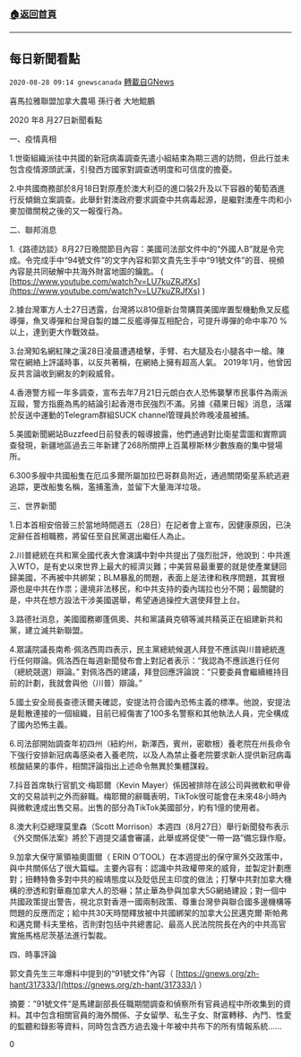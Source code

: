 ###  [:house:返回首頁](https://github.com/ourhimalayas/txt)
---

## 每日新聞看點
`2020-08-28 09:14 gnewscanada` [轉載自GNews](https://gnews.org/zh-hant/322021/)

喜馬拉雅聯盟加拿大農場 孫行者 大地鯤鵬

2020 年8 月27日新聞看點

一、疫情真相

1.世衛組織派往中共國的新冠病毒調查先遣小組結束為期三週的訪問，但此行並未包含疫情源頭武漢，引發西方國家對調查透明度和可信度的擔憂。

2.中共國商務部於8月18日對原產於澳大利亞的進口裝2升及以下容器的葡萄酒進行反傾銷立案調查。此舉針對澳政府要求調查中共病毒起源，是繼對澳產牛肉和小麥加徵關稅之後的又一報復行為。

二、聯邦消息

1.《路德訪談》8月27日晚間節目內容：美國司法部文件中的“外國人B”就是令完成。令完成手中“94號文件”的文字內容和郭文貴先生手中“91號文件”的音、視頻內容是共同破解中共海外財富地圖的鑰匙。 ( [https://www.youtube.com/watch?v=LU7kuZRJfXs](https://www.youtube.com/watch?v=LU7kuZRJfXs) )

2.據台灣軍方人士27日透露，台灣將以810億新台幣購買美國岸置型機動魚叉反艦導彈，魚叉導彈和台灣自製的雄二反艦導彈互相配合，可提升導彈的命中率70 %以上，達到更大作戰效益。

3.台灣知名網紅陳之漢28日凌晨遭遇槍擊，手臂、右大腿及右小腿各中一槍。陳常在網絡上評議時事，以反共著稱，在網絡上擁有超高人氣。 2019年1月，他曾因反共言論收到網友的刺殺威脅。

4.香港警方經一年多調查，宣布去年7月21日元朗白衣人恐怖襲擊市民事件為兩派互毆，警方指鹿為馬的結論引起香港市民強烈不滿。另據《蘋果日報》消息，活躍於反送中運動的Telegram群組SUCK channel管理員於昨晚凌晨被捕。

5.美國新聞網站Buzzfeed日前發表的報導披露，他們通過對比衛星雲圖和實際調查發現，新疆地區過去三年新建了268所關押上百萬穆斯林少數族裔的集中營場所。

6.300多艘中共國船隻在厄瓜多爾所屬加拉巴哥群島附近，通過關閉衛星系統逃避追踪，更改船隻名稱，濫捕濫漁，並留下大量海洋垃圾。

三、世界新聞

1.日本首相安倍晉三於當地時間週五（28日）在記者會上宣布，因健康原因，已決定辭任首相職務，將留任至自民黨選出繼任人為止。

2.川普總統在共和黨全國代表大會演講中對中共提出了強烈批評，他說到：中共進入WTO，是有史以來世界上最大的經濟災難；中美貿易最重要的就是使產業鏈回歸美國，不再被中共綁架；BLM暴亂的問題，表面上是法律和秩序問題，其實根源也是中共在作祟；邊境非法移民，和中共支持的委內瑞拉也分不開；最關鍵的是，中共在想方設法干涉美國選舉，希望通過操控大選使拜登上台。

3.路德社消息，美國國務卿蓬佩奧、共和黨議員克頓等滅共精英正在組建新共和黨，建立滅共新聯盟。

4.眾議院議長南希‧佩洛西周四表示，民主黨總統候選人拜登不應該與川普總統進行任何辯論。佩洛西在每週新聞發布會上對記者表示：“我認為不應該進行任何（總統競選）辯論。” 對佩洛西的建議，拜登回應評論說：“只要委員會繼續維持目前的計劃，我就會與他（川普）辯論。”

5.國土安全局長查德沃爾夫確認，安提法符合國內恐怖主義的標準。他說，安提法是鬆散連接的一個組織，目前已經傷害了100多名警察和其他執法人員，完全構成了國內恐怖主義。

6.司法部開始調查年初四州（紐約州，新澤西，賓州，密歇根）養老院在州長命令下強行安排新冠病毒感染者入養老院，以及人為禁止養老院要求新人提供新冠病毒核酸結果的事件，相關評論指出上述命令無異於集體謀殺。

7.抖音首席執行官凱文·梅耶爾（Kevin Mayer）係因被排除在該公司與微軟和甲骨文的交易談判之外而辭職。梅耶爾的辭職表明，TikTok很可能會在未來48小時內與微軟達成出售交易。出售的部分為TikTok美國部分，約有1億的使用者。

8.澳大利亞總理莫里森（Scott Morrison）本週四（8月27日）舉行新聞發布表示《外交關係法案》將於下週提交議會審議，此舉或將促使“一帶一路”備忘錄作廢。

9.加拿大保守黨領袖奧圖爾（ ERIN O’TOOL）在本週提出的保守黨外交政策中，與中共關係佔了很大篇幅。主要內容有：認識中共政權帶來的威脅，並製定計劃應對；扭轉特魯多對中共的綏靖態度以及貶低民主印度的做法；打擊中共對加拿大機構的滲透和對華裔加拿大人的恐嚇；禁止華為參與加拿大5G網絡建設；對一個中共國政策提出警告，視北京對香港一國兩制政策、尊重台灣參與聯合國多邊機構等問題的反應而定；給中共30天時間釋放被中共國綁架的加拿大公民邁克爾·斯帕弗和邁克爾·科夫里格，否則對包括中共總書記、最高人民法院院長在內的中共高官實施馬格尼茨基法進行製裁。

四、時事評論

郭文貴先生三年爆料中提到的“91號文件”內容（ [https://gnews.org/zh-hant/317333/](https://gnews.org/zh-hant/317333/) ）

摘要：”91號文件“是馬建副部長任職期間調查和偵察所有官員過程中所收集到的資料。其中包含相關官員的海外關係、子女留學、私生子女、財富轉移、內鬥、性愛的監聽和錄影等資料，同時包含西方過去幾十年被中共布下的所有情報系統……

0
